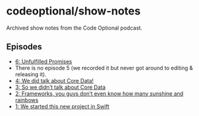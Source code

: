 # codeoptional/show-notes

Archived show notes from the Code Optional podcast.

## Episodes

- [6: Unfulfilled Promises](6.md)
- There is no episode 5 (we recorded it but never got around to editing & releasing it).
- [4: We did talk about Core Data!](4.md)
- [3: So we didn’t talk about Core Data](3.md)
- [2: Frameworks, you guys don’t even know how many sunshine and rainbows](2.md)
- [1: We started this new project in Swift](1.md)
